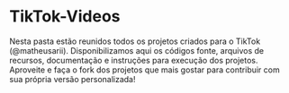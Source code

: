 # TikTok-Videos
Nesta pasta estão reunidos todos os projetos criados para o TikTok (@matheusarii). Disponibilizamos aqui os códigos fonte, arquivos de recursos, documentação e instruções para execução dos projetos. Aproveite e faça o fork dos projetos que mais gostar para contribuir com sua própria versão personalizada!
